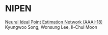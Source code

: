 # NIPEN <br>
<a href=https://www.aaai.org/ocs/index.php/AAAI/AAAI18/paper/view/16339>Neural Ideal Point Estimation Network (AAAI-18)</a> <br>
Kyungwoo Song, Wonsung Lee, Il-Chul Moon
